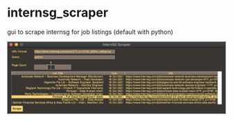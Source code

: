 # internsg_scraper
gui to scrape internsg for job listings (default with python)

![preview of webscraper](https://github.com/seelengxd/internsg_scraper/blob/main/ws.png)
